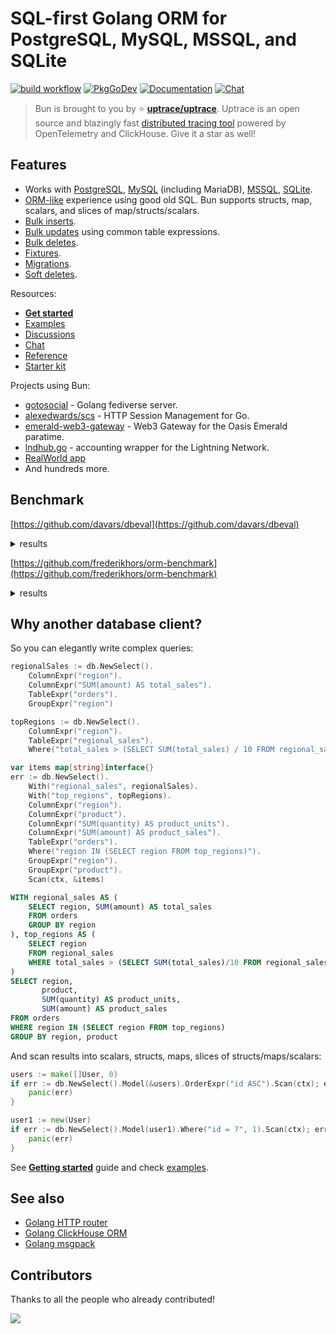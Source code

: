 # SQL-first Golang ORM for PostgreSQL, MySQL, MSSQL, and SQLite

[![build workflow](https://github.com/uptrace/bun/actions/workflows/build.yml/badge.svg)](https://github.com/uptrace/bun/actions)
[![PkgGoDev](https://pkg.go.dev/badge/github.com/uptrace/bun)](https://pkg.go.dev/github.com/uptrace/bun)
[![Documentation](https://img.shields.io/badge/bun-documentation-informational)](https://bun.uptrace.dev/)
[![Chat](https://discordapp.com/api/guilds/752070105847955518/widget.png)](https://discord.gg/rWtp5Aj)

> Bun is brought to you by :star: [**uptrace/uptrace**](https://github.com/uptrace/uptrace). Uptrace
> is an open source and blazingly fast
> [distributed tracing tool](https://get.uptrace.dev/compare/distributed-tracing-tools.html) powered
> by OpenTelemetry and ClickHouse. Give it a star as well!

## Features

- Works with [PostgreSQL](https://bun.uptrace.dev/guide/drivers.html#postgresql),
  [MySQL](https://bun.uptrace.dev/guide/drivers.html#mysql) (including MariaDB),
  [MSSQL](https://bun.uptrace.dev/guide/drivers.html#mssql),
  [SQLite](https://bun.uptrace.dev/guide/drivers.html#sqlite).
- [ORM-like](/example/basic/) experience using good old SQL. Bun supports structs, map, scalars, and
  slices of map/structs/scalars.
- [Bulk inserts](https://bun.uptrace.dev/guide/query-insert.html).
- [Bulk updates](https://bun.uptrace.dev/guide/query-update.html) using common table expressions.
- [Bulk deletes](https://bun.uptrace.dev/guide/query-delete.html).
- [Fixtures](https://bun.uptrace.dev/guide/fixtures.html).
- [Migrations](https://bun.uptrace.dev/guide/migrations.html).
- [Soft deletes](https://bun.uptrace.dev/guide/soft-deletes.html).

Resources:

- [**Get started**](https://bun.uptrace.dev/guide/getting-started.html)
- [Examples](https://github.com/uptrace/bun/tree/master/example)
- [Discussions](https://github.com/uptrace/bun/discussions)
- [Chat](https://discord.gg/rWtp5Aj)
- [Reference](https://pkg.go.dev/github.com/uptrace/bun)
- [Starter kit](https://github.com/go-bun/bun-starter-kit)

Projects using Bun:

- [gotosocial](https://github.com/superseriousbusiness/gotosocial) - Golang fediverse server.
- [alexedwards/scs](https://github.com/alexedwards/scs) - HTTP Session Management for Go.
- [emerald-web3-gateway](https://github.com/oasisprotocol/emerald-web3-gateway) - Web3 Gateway for
  the Oasis Emerald paratime.
- [lndhub.go](https://github.com/getAlby/lndhub.go) - accounting wrapper for the Lightning Network.
- [RealWorld app](https://github.com/go-bun/bun-realworld-app)
- And hundreds more.

## Benchmark

[https://github.com/davars/dbeval](https://github.com/davars/dbeval)

<details>
<summary>results</summary>

```
BenchmarkInsert
BenchmarkInsert/*dbeval.Memory/Authors
BenchmarkInsert/*dbeval.Memory/Authors-4         	   84450	     12104 ns/op	    2623 B/op	      70 allocs/op
BenchmarkInsert/*dbeval.Xorm/Authors
BenchmarkInsert/*dbeval.Xorm/Authors-4           	    7291	    153505 ns/op	    9024 B/op	     311 allocs/op
BenchmarkInsert/*dbeval.UpperDB/Authors
BenchmarkInsert/*dbeval.UpperDB/Authors-4        	    4608	    223672 ns/op	   24160 B/op	    1100 allocs/op
BenchmarkInsert/*dbeval.Bun/Authors
BenchmarkInsert/*dbeval.Bun/Authors-4            	    6034	    186439 ns/op	    6818 B/op	      80 allocs/op
BenchmarkInsert/*dbeval.PQ/Authors
BenchmarkInsert/*dbeval.PQ/Authors-4             	    1141	    907494 ns/op	    6487 B/op	     193 allocs/op
BenchmarkInsert/*dbeval.SQLX/Authors
BenchmarkInsert/*dbeval.SQLX/Authors-4           	    1165	    916987 ns/op	   10089 B/op	     271 allocs/op
BenchmarkInsert/*dbeval.Ozzo/Authors
BenchmarkInsert/*dbeval.Ozzo/Authors-4           	    1105	   1058082 ns/op	   27826 B/op	     588 allocs/op
BenchmarkInsert/*dbeval.PGXStdlib/Authors
BenchmarkInsert/*dbeval.PGXStdlib/Authors-4      	    1228	    900207 ns/op	    6032 B/op	     180 allocs/op
BenchmarkInsert/*dbeval.Gorm/Authors
BenchmarkInsert/*dbeval.Gorm/Authors-4           	     946	   1184285 ns/op	   35634 B/op	     918 allocs/op
BenchmarkInsert/*dbeval.PGX/Authors
BenchmarkInsert/*dbeval.PGX/Authors-4            	    1116	    923728 ns/op	    3839 B/op	     130 allocs/op
BenchmarkInsert/*dbeval.DBR/Authors
BenchmarkInsert/*dbeval.DBR/Authors-4            	    5800	    183982 ns/op	    8646 B/op	     230 allocs/op
BenchmarkInsert/*dbeval.GoPG/Authors
BenchmarkInsert/*dbeval.GoPG/Authors-4           	    6110	    173923 ns/op	    2906 B/op	      87 allocs/op

BenchmarkInsert/*dbeval.DBR/Articles
BenchmarkInsert/*dbeval.DBR/Articles-4           	    1706	    684466 ns/op	  133346 B/op	    1614 allocs/op
BenchmarkInsert/*dbeval.PQ/Articles
BenchmarkInsert/*dbeval.PQ/Articles-4            	     884	   1249791 ns/op	  100403 B/op	    1491 allocs/op
BenchmarkInsert/*dbeval.PGX/Articles
BenchmarkInsert/*dbeval.PGX/Articles-4           	     916	   1288143 ns/op	   83539 B/op	    1392 allocs/op
BenchmarkInsert/*dbeval.GoPG/Articles
BenchmarkInsert/*dbeval.GoPG/Articles-4          	    1726	    622639 ns/op	   78638 B/op	    1359 allocs/op
BenchmarkInsert/*dbeval.SQLX/Articles
BenchmarkInsert/*dbeval.SQLX/Articles-4          	     860	   1262599 ns/op	   92030 B/op	    1574 allocs/op
BenchmarkInsert/*dbeval.Gorm/Articles
BenchmarkInsert/*dbeval.Gorm/Articles-4          	     782	   1421550 ns/op	  136534 B/op	    2411 allocs/op
BenchmarkInsert/*dbeval.PGXStdlib/Articles
BenchmarkInsert/*dbeval.PGXStdlib/Articles-4     	     938	   1230576 ns/op	   86743 B/op	    1441 allocs/op
BenchmarkInsert/*dbeval.Bun/Articles
BenchmarkInsert/*dbeval.Bun/Articles-4           	    1843	    626681 ns/op	  101610 B/op	    1323 allocs/op
BenchmarkInsert/*dbeval.Xorm/Articles
BenchmarkInsert/*dbeval.Xorm/Articles-4          	    1677	    650244 ns/op	  126677 B/op	    1752 allocs/op
BenchmarkInsert/*dbeval.Memory/Articles
BenchmarkInsert/*dbeval.Memory/Articles-4        	    1988	   1223308 ns/op	   77576 B/op	    1310 allocs/op
BenchmarkInsert/*dbeval.UpperDB/Articles
BenchmarkInsert/*dbeval.UpperDB/Articles-4       	    1696	    687130 ns/op	  139680 B/op	    2862 allocs/op
BenchmarkInsert/*dbeval.Ozzo/Articles
BenchmarkInsert/*dbeval.Ozzo/Articles-4          	     697	   1496859 ns/op	  114780 B/op	    1950 allocs/op

BenchmarkFindAuthorByID
BenchmarkFindAuthorByID/*dbeval.UpperDB
BenchmarkFindAuthorByID/*dbeval.UpperDB-4        	   10184	    117527 ns/op	    9953 B/op	     441 allocs/op
BenchmarkFindAuthorByID/*dbeval.Bun
BenchmarkFindAuthorByID/*dbeval.Bun-4            	   20716	     54261 ns/op	    5096 B/op	      15 allocs/op
BenchmarkFindAuthorByID/*dbeval.Ozzo
BenchmarkFindAuthorByID/*dbeval.Ozzo-4           	   11166	     91043 ns/op	    3088 B/op	      64 allocs/op
BenchmarkFindAuthorByID/*dbeval.PQ
BenchmarkFindAuthorByID/*dbeval.PQ-4             	   13875	     86171 ns/op	     844 B/op	      24 allocs/op
BenchmarkFindAuthorByID/*dbeval.PGX
BenchmarkFindAuthorByID/*dbeval.PGX-4            	   13846	     79983 ns/op	     719 B/op	      15 allocs/op
BenchmarkFindAuthorByID/*dbeval.Memory
BenchmarkFindAuthorByID/*dbeval.Memory-4         	14113720	        82.33 ns/op	       0 B/op	       0 allocs/op
BenchmarkFindAuthorByID/*dbeval.Xorm
BenchmarkFindAuthorByID/*dbeval.Xorm-4           	   12027	     98519 ns/op	    3633 B/op	     106 allocs/op
BenchmarkFindAuthorByID/*dbeval.Gorm
BenchmarkFindAuthorByID/*dbeval.Gorm-4           	   11521	    102241 ns/op	    6592 B/op	     143 allocs/op
BenchmarkFindAuthorByID/*dbeval.PGXStdlib
BenchmarkFindAuthorByID/*dbeval.PGXStdlib-4      	   13933	     82626 ns/op	    1174 B/op	      28 allocs/op
BenchmarkFindAuthorByID/*dbeval.DBR
BenchmarkFindAuthorByID/*dbeval.DBR-4            	   21920	     51175 ns/op	    1756 B/op	      39 allocs/op
BenchmarkFindAuthorByID/*dbeval.SQLX
BenchmarkFindAuthorByID/*dbeval.SQLX-4           	   13603	     80788 ns/op	    1327 B/op	      32 allocs/op
BenchmarkFindAuthorByID/*dbeval.GoPG
BenchmarkFindAuthorByID/*dbeval.GoPG-4           	   23174	     50042 ns/op	     869 B/op	      17 allocs/op

BenchmarkFindAuthorByName
BenchmarkFindAuthorByName/*dbeval.SQLX
BenchmarkFindAuthorByName/*dbeval.SQLX-4         	    1070	   1065272 ns/op	  126348 B/op	    4018 allocs/op
BenchmarkFindAuthorByName/*dbeval.Bun
BenchmarkFindAuthorByName/*dbeval.Bun-4          	     877	   1231377 ns/op	  115803 B/op	    5005 allocs/op
BenchmarkFindAuthorByName/*dbeval.Xorm
BenchmarkFindAuthorByName/*dbeval.Xorm-4         	     471	   2345445 ns/op	  455711 B/op	   19080 allocs/op
BenchmarkFindAuthorByName/*dbeval.DBR
BenchmarkFindAuthorByName/*dbeval.DBR-4          	     954	   1089977 ns/op	  120070 B/op	    6023 allocs/op
BenchmarkFindAuthorByName/*dbeval.PQ
BenchmarkFindAuthorByName/*dbeval.PQ-4           	    1333	    784400 ns/op	   87159 B/op	    4006 allocs/op
BenchmarkFindAuthorByName/*dbeval.GoPG
BenchmarkFindAuthorByName/*dbeval.GoPG-4         	    1580	    770966 ns/op	   87525 B/op	    3028 allocs/op
BenchmarkFindAuthorByName/*dbeval.UpperDB
BenchmarkFindAuthorByName/*dbeval.UpperDB-4      	     789	   1314164 ns/op	  190689 B/op	    6428 allocs/op
BenchmarkFindAuthorByName/*dbeval.Ozzo
BenchmarkFindAuthorByName/*dbeval.Ozzo-4         	     948	   1255282 ns/op	  238764 B/op	    6053 allocs/op
BenchmarkFindAuthorByName/*dbeval.PGXStdlib
BenchmarkFindAuthorByName/*dbeval.PGXStdlib-4    	    1279	    920391 ns/op	  126163 B/op	    4014 allocs/op
BenchmarkFindAuthorByName/*dbeval.PGX
BenchmarkFindAuthorByName/*dbeval.PGX-4          	    1364	    780970 ns/op	  101967 B/op	    2028 allocs/op
BenchmarkFindAuthorByName/*dbeval.Gorm
BenchmarkFindAuthorByName/*dbeval.Gorm-4         	     340	   3445818 ns/op	 1573637 B/op	   27102 allocs/op
BenchmarkFindAuthorByName/*dbeval.Memory
BenchmarkFindAuthorByName/*dbeval.Memory-4       	38081223	        31.24 ns/op	       0 B/op	       0 allocs/op

BenchmarkRecentArticles
BenchmarkRecentArticles/*dbeval.PGXStdlib
BenchmarkRecentArticles/*dbeval.PGXStdlib-4      	     358	   3344119 ns/op	 3425578 B/op	   14177 allocs/op
BenchmarkRecentArticles/*dbeval.GoPG
BenchmarkRecentArticles/*dbeval.GoPG-4           	     364	   3156372 ns/op	 1794091 B/op	   10032 allocs/op
BenchmarkRecentArticles/*dbeval.Xorm
BenchmarkRecentArticles/*dbeval.Xorm-4           	     157	   7567835 ns/op	 5018011 B/op	   81425 allocs/op
BenchmarkRecentArticles/*dbeval.Gorm
BenchmarkRecentArticles/*dbeval.Gorm-4           	     139	   7980084 ns/op	 6776277 B/op	   85418 allocs/op
BenchmarkRecentArticles/*dbeval.SQLX
BenchmarkRecentArticles/*dbeval.SQLX-4           	     338	   3289802 ns/op	 3425890 B/op	   14181 allocs/op
BenchmarkRecentArticles/*dbeval.Ozzo
BenchmarkRecentArticles/*dbeval.Ozzo-4           	     320	   3508322 ns/op	 4025966 B/op	   18207 allocs/op
BenchmarkRecentArticles/*dbeval.DBR
BenchmarkRecentArticles/*dbeval.DBR-4            	     237	   5248644 ns/op	 3331003 B/op	   21370 allocs/op
BenchmarkRecentArticles/*dbeval.Bun
BenchmarkRecentArticles/*dbeval.Bun-4            	     280	   4528582 ns/op	 1864362 B/op	   15965 allocs/op
BenchmarkRecentArticles/*dbeval.UpperDB
BenchmarkRecentArticles/*dbeval.UpperDB-4        	     297	   3704663 ns/op	 3607287 B/op	   18542 allocs/op
BenchmarkRecentArticles/*dbeval.PQ
BenchmarkRecentArticles/*dbeval.PQ-4             	     308	   3489229 ns/op	 3277050 B/op	   17359 allocs/op
BenchmarkRecentArticles/*dbeval.Memory
BenchmarkRecentArticles/*dbeval.Memory-4         	29590380	        42.27 ns/op	       0 B/op	       0 allocs/op
BenchmarkRecentArticles/*dbeval.PGX
BenchmarkRecentArticles/*dbeval.PGX-4            	     356	   3345500 ns/op	 3297316 B/op	    6226 allocs/op
```

</details>

[https://github.com/frederikhors/orm-benchmark](https://github.com/frederikhors/orm-benchmark)

<details>
<summary>results</summary>

```
  4000 times - Insert
  raw_stmt:     0.38s        94280 ns/op     718 B/op     14 allocs/op
       raw:     0.39s        96719 ns/op     718 B/op     13 allocs/op
 beego_orm:     0.48s       118994 ns/op    2411 B/op     56 allocs/op
       bun:     0.57s       142285 ns/op     918 B/op     12 allocs/op
        pg:     0.58s       145496 ns/op    1235 B/op     12 allocs/op
      gorm:     0.70s       175294 ns/op    6665 B/op     88 allocs/op
      xorm:     0.76s       189533 ns/op    3032 B/op     94 allocs/op

  4000 times - MultiInsert 100 row
       raw:     4.59s      1147385 ns/op  135155 B/op    916 allocs/op
  raw_stmt:     4.59s      1148137 ns/op  131076 B/op    916 allocs/op
 beego_orm:     5.50s      1375637 ns/op  179962 B/op   2747 allocs/op
       bun:     6.18s      1544648 ns/op    4265 B/op    214 allocs/op
        pg:     7.01s      1753495 ns/op    5039 B/op    114 allocs/op
      gorm:     9.52s      2379219 ns/op  293956 B/op   3729 allocs/op
      xorm:    11.66s      2915478 ns/op  286140 B/op   7422 allocs/op

  4000 times - Update
  raw_stmt:     0.26s        65781 ns/op     773 B/op     14 allocs/op
       raw:     0.31s        77209 ns/op     757 B/op     13 allocs/op
 beego_orm:     0.43s       107064 ns/op    1802 B/op     47 allocs/op
       bun:     0.56s       139839 ns/op     589 B/op      4 allocs/op
        pg:     0.60s       149608 ns/op     896 B/op     11 allocs/op
      gorm:     0.74s       185970 ns/op    6604 B/op     81 allocs/op
      xorm:     0.81s       203240 ns/op    2994 B/op    119 allocs/op

  4000 times - Read
       raw:     0.33s        81671 ns/op    2081 B/op     49 allocs/op
  raw_stmt:     0.34s        85847 ns/op    2112 B/op     50 allocs/op
 beego_orm:     0.38s        94777 ns/op    2106 B/op     75 allocs/op
        pg:     0.42s       106148 ns/op    1526 B/op     22 allocs/op
       bun:     0.43s       106904 ns/op    1319 B/op     18 allocs/op
      gorm:     0.65s       162221 ns/op    5240 B/op    108 allocs/op
      xorm:     1.13s       281738 ns/op    8326 B/op    237 allocs/op

  4000 times - MultiRead limit 100
       raw:     1.52s       380351 ns/op   38356 B/op   1037 allocs/op
  raw_stmt:     1.54s       385541 ns/op   38388 B/op   1038 allocs/op
        pg:     1.86s       465468 ns/op   24045 B/op    631 allocs/op
       bun:     2.58s       645354 ns/op   30009 B/op   1122 allocs/op
 beego_orm:     2.93s       732028 ns/op   55280 B/op   3077 allocs/op
      gorm:     4.97s      1241831 ns/op   71628 B/op   3877 allocs/op
      xorm:     doesn't work
```

</details>

## Why another database client?

So you can elegantly write complex queries:

```go
regionalSales := db.NewSelect().
	ColumnExpr("region").
	ColumnExpr("SUM(amount) AS total_sales").
	TableExpr("orders").
	GroupExpr("region")

topRegions := db.NewSelect().
	ColumnExpr("region").
	TableExpr("regional_sales").
	Where("total_sales > (SELECT SUM(total_sales) / 10 FROM regional_sales)")

var items map[string]interface{}
err := db.NewSelect().
	With("regional_sales", regionalSales).
	With("top_regions", topRegions).
	ColumnExpr("region").
	ColumnExpr("product").
	ColumnExpr("SUM(quantity) AS product_units").
	ColumnExpr("SUM(amount) AS product_sales").
	TableExpr("orders").
	Where("region IN (SELECT region FROM top_regions)").
	GroupExpr("region").
	GroupExpr("product").
	Scan(ctx, &items)
```

```sql
WITH regional_sales AS (
    SELECT region, SUM(amount) AS total_sales
    FROM orders
    GROUP BY region
), top_regions AS (
    SELECT region
    FROM regional_sales
    WHERE total_sales > (SELECT SUM(total_sales)/10 FROM regional_sales)
)
SELECT region,
       product,
       SUM(quantity) AS product_units,
       SUM(amount) AS product_sales
FROM orders
WHERE region IN (SELECT region FROM top_regions)
GROUP BY region, product
```

And scan results into scalars, structs, maps, slices of structs/maps/scalars:

```go
users := make([]User, 0)
if err := db.NewSelect().Model(&users).OrderExpr("id ASC").Scan(ctx); err != nil {
	panic(err)
}

user1 := new(User)
if err := db.NewSelect().Model(user1).Where("id = ?", 1).Scan(ctx); err != nil {
	panic(err)
}
```

See [**Getting started**](https://bun.uptrace.dev/guide/getting-started.html) guide and check
[examples](example).

## See also

- [Golang HTTP router](https://github.com/uptrace/bunrouter)
- [Golang ClickHouse ORM](https://github.com/uptrace/go-clickhouse)
- [Golang msgpack](https://github.com/vmihailenco/msgpack)

## Contributors

Thanks to all the people who already contributed!

<a href="https://github.com/uptrace/bun/graphs/contributors">
  <img src="https://contributors-img.web.app/image?repo=uptrace/bun" />
</a>
